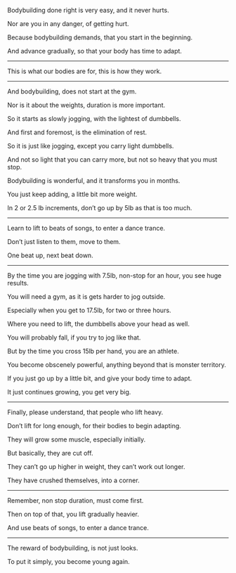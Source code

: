 Bodybuilding done right is very easy,
and it never hurts.

Nor are you in any danger,
of getting hurt.

Because bodybuilding demands,
that you start in the beginning.

And advance gradually,
so that your body has time to adapt.

---

This is what our bodies are for,
this is how they work.

---

And bodybuilding,
does not start at the gym.

Nor is it about the weights,
duration is more important.

So it starts as slowly jogging,
with the lightest of dumbbells.

And first and foremost,
is the elimination of rest.

So it is just like jogging,
except you carry light dumbbells.

And not so light that you can carry more,
but not so heavy that you must stop.

Bodybuilding is wonderful,
and it transforms you in months.

You just keep adding,
a little bit more weight.

In 2 or 2.5 lb increments,
don’t go up by 5lb as that is too much.

---

Learn to lift to beats of songs,
to enter a dance trance.

Don’t just listen to them,
move to them.

One beat up,
next beat down.

---

By the time you are jogging with 7.5lb,
non-stop for an hour, you see huge results.

You will need a gym,
as it is gets harder to jog outside.

Especially when you get to 17.5lb,
for two or three hours.

Where you need to lift,
the dumbbells above your head as well.

You will probably fall,
if you try to jog like that.

But by the time you cross 15lb per hand,
you are an athlete.

You become obscenely powerful,
anything beyond that is monster territory.

If you just go up by a little bit,
and give your body time to adapt.

It just continues growing,
you get very big.

---

Finally, please understand,
that people who lift heavy.

Don’t lift for long enough,
for their bodies to begin adapting.

They will grow some muscle,
especially initially.

But basically,
they are cut off.

They can’t go up higher in weight,
they can’t work out longer.

They have crushed themselves,
into a corner.

---

Remember, non stop duration,
must come first.

Then on top of that,
you lift gradually heavier.

And use beats of songs,
to enter a dance trance.

---

The reward of bodybuilding,
is not just looks.

To put it simply,
you become young again.
